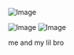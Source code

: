 ![Image](https://github.com/user-attachments/assets/2f8ac9fa-bbe1-4082-9938-2c25c4c74d75)

![Image](https://github.com/user-attachments/assets/b397db5b-61f1-4150-97fd-9744b847162f) ![Image](https://github.com/user-attachments/assets/ea526786-43f0-4ab2-b20b-19d8c791ee11)

me and my lil bro 
